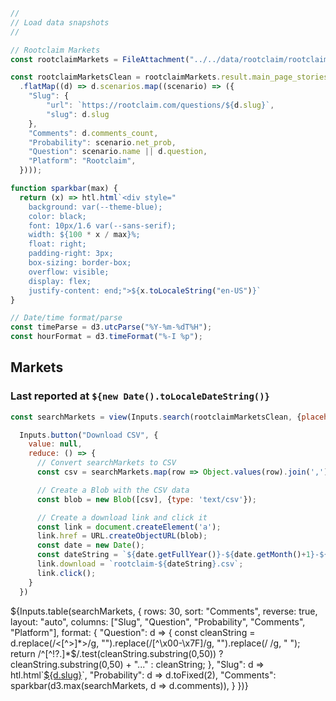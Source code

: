 ```js
//
// Load data snapshots
//

// Rootclaim Markets 
const rootclaimMarkets = FileAttachment("../../data/rootclaim/rootclaim-markets.json").json();
```

```js
const rootclaimMarketsClean = rootclaimMarkets.result.main_page_stories
  .flatMap((d) => d.scenarios.map((scenario) => ({
    "Slug": {
        "url": `https://rootclaim.com/questions/${d.slug}`,
        "slug": d.slug
    },
    "Comments": d.comments_count,
    "Probability": scenario.net_prob,
    "Question": scenario.name || d.question,
    "Platform": "Rootclaim",
  })));
```

```js
function sparkbar(max) {
  return (x) => htl.html`<div style="
    background: var(--theme-blue);
    color: black;
    font: 10px/1.6 var(--sans-serif);
    width: ${100 * x / max}%;
    float: right;
    padding-right: 3px;
    box-sizing: border-box;
    overflow: visible;
    display: flex;
    justify-content: end;">${x.toLocaleString("en-US")}`
}
```

```js
// Date/time format/parse
const timeParse = d3.utcParse("%Y-%m-%dT%H");
const hourFormat = d3.timeFormat("%-I %p");
```

## Markets
<h3>Last reported at <code>${new Date().toLocaleDateString()}</code></h3>

```js
const searchMarkets = view(Inputs.search(rootclaimMarketsClean, {placeholder: "Search markets…"}));
```

```js
  Inputs.button("Download CSV", {
    value: null,
    reduce: () => {
      // Convert searchMarkets to CSV
      const csv = searchMarkets.map(row => Object.values(row).join(',')).join('\n');

      // Create a Blob with the CSV data
      const blob = new Blob([csv], {type: 'text/csv'});

      // Create a download link and click it
      const link = document.createElement('a');
      link.href = URL.createObjectURL(blob);
      const date = new Date();
      const dateString = `${date.getFullYear()}-${date.getMonth()+1}-${date.getDate()}`;
      link.download = `rootclaim-${dateString}.csv`;
      link.click();
    }
  })
```

<div class="table-responsive">
  <div class="card" style="padding: 0;">
    ${Inputs.table(searchMarkets, {
      rows: 30, 
      sort: "Comments", 
      reverse: true,
      layout: "auto",
      columns: ["Slug", "Question", "Probability", "Comments", "Platform"],
      format: {
        "Question": d => {
            const cleanString = d.replace(/<[^>]*>/g, "").replace(/[^\x00-\x7F]/g, "").replace(/&nbsp;/g, " ");
            return /^[^!?.]*$/.test(cleanString.substring(0,50)) ? cleanString.substring(0,50) + "..." : cleanString;
        },
        "Slug": d => htl.html`<a href="https://rootclaim.com/analysis/${d.slug}" target="_blank">${d.slug}</a>`,
        "Probability": d => d.toFixed(2),
        "Comments": sparkbar(d3.max(searchMarkets, d => d.comments)),
      }
    })}
  </div>
</div>